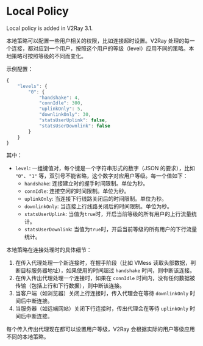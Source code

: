 # Local Policy

Local policy is added in V2Ray 3.1.

本地策略可以配置一些用户相关的权限，比如连接超时设置。V2Ray 处理的每一个连接，都对应到一个用户，按照这个用户的等级（level）应用不同的策略。本地策略可按照等级的不同而变化。

示例配置：

```javascript
{
    "levels": {
        "0": {
            "handshake": 4,
            "connIdle": 300,
            "uplinkOnly": 5,
            "downlinkOnly": 30,
            "statsUserUplink": false,
            "statsUserDownlink": false
        }
    }
}
```

其中：

* `level`: 一组键值对，每个键是一个字符串形式的数字（JSON 的要求），比如 `"0"`、`"1"` 等，双引号不能省略，这个数字对应用户等级。每一个值如下：
  * `handshake`: 连接建立时的握手时间限制。单位为秒。
  * `connIdle`: 连接空闲的时间限制。单位为秒。
  * `uplinkOnly`: 当连接下行线路关闭后的时间限制。单位为秒。
  * `downlinkOnly`: 当连接上行线路关闭后的时间限制。单位为秒。
  * `statsUserUplink`: 当值为`true`时，开启当前等级的所有用户的上行流量统计。
  * `statsUserDownlink`: 当值为`true`时，开启当前等级的所有用户的下行流量统计。

本地策略在连接处理时的具体细节：

1. 在传入代理处理一个新连接时，在握手阶段（比如 VMess 读取头部数据，判断目标服务器地址），如果使用的时间超过 `handshake` 时间，则中断该连接。
1. 在传入传出代理处理一个连接时，如果在 `connIdle` 时间内，没有任何数据被传输（包括上行和下行数据），则中断该连接。
1. 当客户端（如浏览器）关闭上行连接时，传入代理会在等待 `downlinkOnly` 时间后中断连接。
1. 当服务器（如远端网站）关闭下行连接时，传出代理会在等待 `uplinkOnly` 时间后中断连接。

每个传入传出代理现在都可以设置用户等级，V2Ray 会根据实际的用户等级应用不同的本地策略。